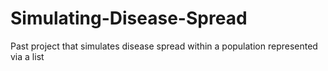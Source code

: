# Simulating-Disease-Spread
Past project that simulates disease spread within a population represented via a list
